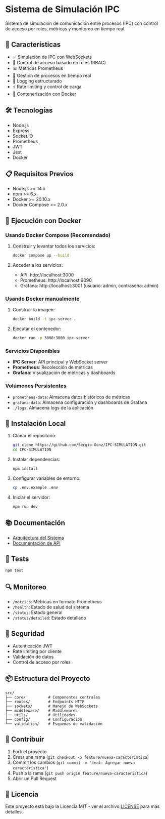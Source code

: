 # Sistema de Simulación IPC

Sistema de simulación de comunicación entre procesos (IPC) con control de acceso por roles, métricas y monitoreo en tiempo real.

## 🚀 Características

- ✅ Simulación de IPC con WebSockets
- 🔐 Control de acceso basado en roles (RBAC)
- 📊 Métricas Prometheus
- 🔄 Gestión de procesos en tiempo real
- 📝 Logging estructurado
- ⚡ Rate limiting y control de carga
- 🐳 Contenerización con Docker

## 🛠️ Tecnologías

- Node.js
- Express
- Socket.IO
- Prometheus
- JWT
- Jest
- Docker

## 📋 Requisitos Previos

- Node.js >= 14.x
- npm >= 6.x
- Docker >= 20.10.x
- Docker Compose >= 2.0.x

## 🐳 Ejecución con Docker

### Usando Docker Compose (Recomendado)

1. Construir y levantar todos los servicios:

   ```bash
   docker compose up --build
   ```

2. Acceder a los servicios:
   - API: http://localhost:3000
   - Prometheus: http://localhost:9090
   - Grafana: http://localhost:3001 (usuario: admin, contraseña: admin)

### Usando Docker manualmente

1. Construir la imagen:

   ```bash
   docker build -t ipc-server .
   ```

2. Ejecutar el contenedor:
   ```bash
   docker run -p 3000:3000 ipc-server
   ```

### Servicios Disponibles

- **IPC Server**: API principal y WebSocket server
- **Prometheus**: Recolección de métricas
- **Grafana**: Visualización de métricas y dashboards

### Volúmenes Persistentes

- `prometheus-data`: Almacena datos históricos de métricas
- `grafana-data`: Almacena configuración y dashboards de Grafana
- `./logs`: Almacena logs de la aplicación

## 🔧 Instalación Local

1. Clonar el repositorio:

   ```bash
   git clone https://github.com/Sergio-Gonz/IPC-SIMULATION.git
   cd IPC-SIMULATION
   ```

2. Instalar dependencias:

   ```bash
   npm install
   ```

3. Configurar variables de entorno:

   ```bash
   cp .env.example .env
   ```

4. Iniciar el servidor:
   ```bash
   npm run dev
   ```

## 📚 Documentación

- [Arquitectura del Sistema](ARQUITECTURA.md)
- [Documentación de API](API.md)

## 🧪 Tests

```bash
npm test
```

## 🔍 Monitoreo

- `/metrics`: Métricas en formato Prometheus
- `/health`: Estado de salud del sistema
- `/status`: Estado general
- `/status/detailed`: Estado detallado

## 🔐 Seguridad

- Autenticación JWT
- Rate limiting por cliente
- Validación de datos
- Control de acceso por roles

## 📦 Estructura del Proyecto

```
src/
├── core/          # Componentes centrales
├── routes/        # Endpoints HTTP
├── sockets/       # Manejo de WebSockets
├── middleware/    # Middlewares
├── utils/         # Utilidades
├── config/        # Configuración
└── validation/    # Esquemas de validación
```

## 🤝 Contribuir

1. Fork el proyecto
2. Crear una rama (`git checkout -b feature/nueva-caracteristica`)
3. Commit los cambios (`git commit -m 'feat: Agregar nueva característica'`)
4. Push a la rama (`git push origin feature/nueva-caracteristica`)
5. Abrir un Pull Request

## 📄 Licencia

Este proyecto está bajo la Licencia MIT - ver el archivo [LICENSE](LICENSE) para más detalles.
